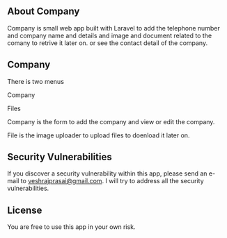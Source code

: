 ## About Company

Company is small web app built with Laravel to add the telephone number and company name and details and image and document related to the comany to retrive it later on. or see the contact detail of the company.

## Company

There is two menus 

Company 

Files

Company is the form to add the company and view or edit the company.

File is the image uploader to upload files to doenload it later on.


## Security Vulnerabilities

If you discover a security vulnerability within this app, please send an e-mail to veshrajprasai@gmail.com. I will try to address all the security vulnerabilities.

## License

You are free to use this app in your own risk.
